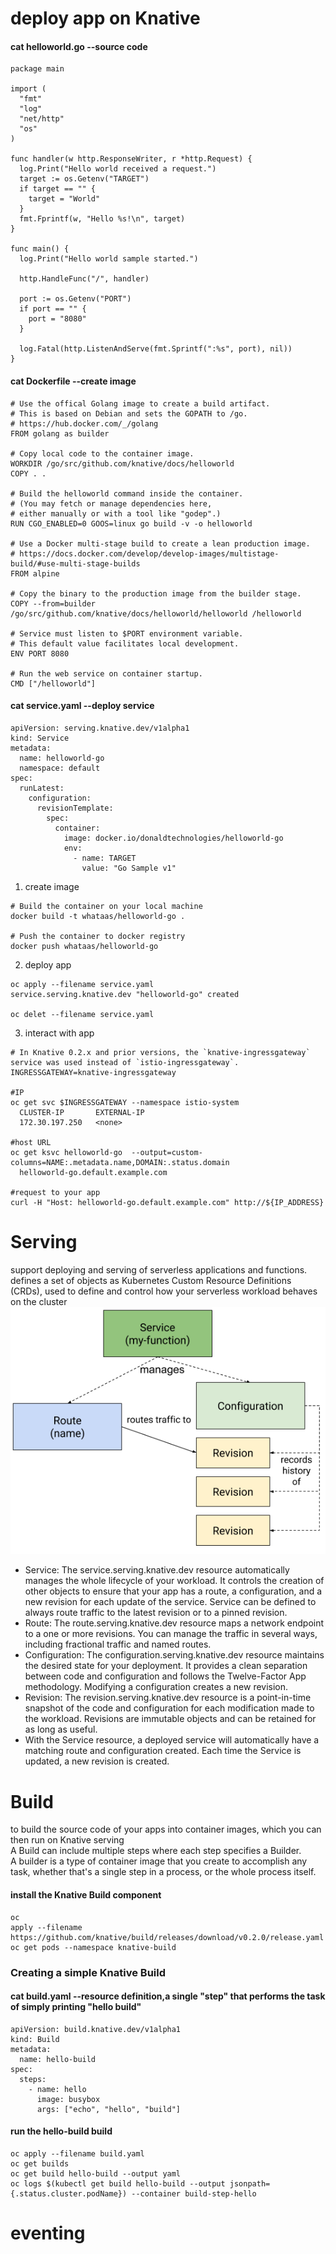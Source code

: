 
# deploy app on Knative
#### cat helloworld.go --source code
```
package main

import (
  "fmt"
  "log"
  "net/http"
  "os"
)

func handler(w http.ResponseWriter, r *http.Request) {
  log.Print("Hello world received a request.")
  target := os.Getenv("TARGET")
  if target == "" {
    target = "World"
  }
  fmt.Fprintf(w, "Hello %s!\n", target)
}

func main() {
  log.Print("Hello world sample started.")

  http.HandleFunc("/", handler)

  port := os.Getenv("PORT")
  if port == "" {
    port = "8080"
  }

  log.Fatal(http.ListenAndServe(fmt.Sprintf(":%s", port), nil))
}
```
#### cat Dockerfile --create image
```
# Use the offical Golang image to create a build artifact.
# This is based on Debian and sets the GOPATH to /go.
# https://hub.docker.com/_/golang
FROM golang as builder

# Copy local code to the container image.
WORKDIR /go/src/github.com/knative/docs/helloworld
COPY . .

# Build the helloworld command inside the container.
# (You may fetch or manage dependencies here,
# either manually or with a tool like "godep".)
RUN CGO_ENABLED=0 GOOS=linux go build -v -o helloworld

# Use a Docker multi-stage build to create a lean production image.
# https://docs.docker.com/develop/develop-images/multistage-build/#use-multi-stage-builds
FROM alpine

# Copy the binary to the production image from the builder stage.
COPY --from=builder /go/src/github.com/knative/docs/helloworld/helloworld /helloworld

# Service must listen to $PORT environment variable.
# This default value facilitates local development.
ENV PORT 8080

# Run the web service on container startup.
CMD ["/helloworld"]
```

#### cat service.yaml --deploy service
```
apiVersion: serving.knative.dev/v1alpha1
kind: Service
metadata:
  name: helloworld-go
  namespace: default
spec:
  runLatest:
    configuration:
      revisionTemplate:
        spec:
          container:
            image: docker.io/donaldtechnologies/helloworld-go
            env:
              - name: TARGET
                value: "Go Sample v1"
```

1. create image
```
# Build the container on your local machine
docker build -t whataas/helloworld-go .

# Push the container to docker registry
docker push whataas/helloworld-go
```
2. deploy app
```
oc apply --filename service.yaml
service.serving.knative.dev "helloworld-go" created

oc delet --filename service.yaml
```
3. interact with app
```
# In Knative 0.2.x and prior versions, the `knative-ingressgateway` service was used instead of `istio-ingressgateway`.
INGRESSGATEWAY=knative-ingressgateway

#IP
oc get svc $INGRESSGATEWAY --namespace istio-system
  CLUSTER-IP       EXTERNAL-IP   
  172.30.197.250   <none>
  
#host URL
oc get ksvc helloworld-go  --output=custom-columns=NAME:.metadata.name,DOMAIN:.status.domain
  helloworld-go.default.example.com

#request to your app
curl -H "Host: helloworld-go.default.example.com" http://${IP_ADDRESS}
```

# Serving
support deploying and serving of serverless applications and functions. <br/>
defines a set of objects as Kubernetes Custom Resource Definitions (CRDs), used to define and control how your serverless workload behaves on the cluster<br/>
<img src="https://github.com/knative/serving/raw/master/docs/spec/images/object_model.png"></img><br/>
- Service: The service.serving.knative.dev resource automatically manages the whole lifecycle of your workload. It controls the creation of other objects to ensure that your app has a route, a configuration, and a new revision for each update of the service. Service can be defined to always route traffic to the latest revision or to a pinned revision.
- Route: The route.serving.knative.dev resource maps a network endpoint to a one or more revisions. You can manage the traffic in several ways, including fractional traffic and named routes.
- Configuration: The configuration.serving.knative.dev resource maintains the desired state for your deployment. It provides a clean separation between code and configuration and follows the Twelve-Factor App methodology. Modifying a configuration creates a new revision.
- Revision: The revision.serving.knative.dev resource is a point-in-time snapshot of the code and configuration for each modification made to the workload. Revisions are immutable objects and can be retained for as long as useful.
- With the Service resource, a deployed service will automatically have a matching route and configuration created. Each time the Service is updated, a new revision is created.

# Build 
to build the source code of your apps into container images, which you can then run on Knative serving<br/>
A Build can include multiple steps where each step specifies a Builder.<br/>
A builder is a type of container image that you create to accomplish any task, whether that's a single step in a process, or the whole process itself.<br/>
####  install the Knative Build component
```
oc 
apply --filename https://github.com/knative/build/releases/download/v0.2.0/release.yaml
oc get pods --namespace knative-build
```

### Creating a simple Knative Build
#### cat build.yaml --resource definition,a single "step" that performs the task of simply printing "hello build"
```
apiVersion: build.knative.dev/v1alpha1
kind: Build
metadata:
  name: hello-build
spec:
  steps:
    - name: hello
      image: busybox
      args: ["echo", "hello", "build"]
```
#### run the hello-build build 
```
oc apply --filename build.yaml
oc get builds
oc get build hello-build --output yaml
oc logs $(kubectl get build hello-build --output jsonpath={.status.cluster.podName}) --container build-step-hello
```

# eventing


